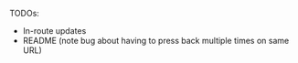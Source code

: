 TODOs:
+ In-route updates
+ README (note bug about having to press back multiple times on same URL)
